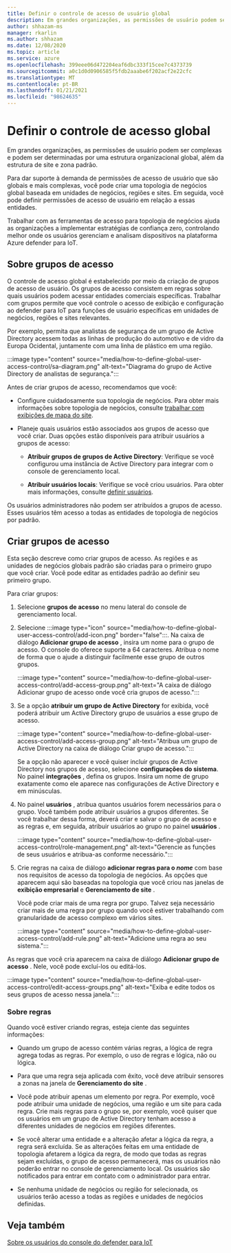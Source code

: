 ```yaml
---
title: Definir o controle de acesso de usuário global
description: Em grandes organizações, as permissões de usuário podem ser complexas e podem ser determinadas por uma estrutura organizacional global, além da estrutura de site e zona padrão.
author: shhazam-ms
manager: rkarlin
ms.author: shhazam
ms.date: 12/08/2020
ms.topic: article
ms.service: azure
ms.openlocfilehash: 399eee06d472204eaf6dbc333f15cee7c4373739
ms.sourcegitcommit: a0c1d0d0906585f5fdb2aaabe6f202acf2e22cfc
ms.translationtype: MT
ms.contentlocale: pt-BR
ms.lasthandoff: 01/21/2021
ms.locfileid: "98624635"
---
```

# <a name="define-global-access-control"></a>Definir o controle de acesso global

Em grandes organizações, as permissões de usuário podem ser complexas e podem ser determinadas por uma estrutura organizacional global, além da estrutura de site e zona padrão.

Para dar suporte à demanda de permissões de acesso de usuário que são globais e mais complexas, você pode criar uma topologia de negócios global baseada em unidades de negócios, regiões e sites. Em seguida, você pode definir permissões de acesso de usuário em relação a essas entidades.

Trabalhar com as ferramentas de acesso para topologia de negócios ajuda as organizações a implementar estratégias de confiança zero, controlando melhor onde os usuários gerenciam e analisam dispositivos na plataforma Azure defender para IoT.

## <a name="about-access-groups"></a>Sobre grupos de acesso

O controle de acesso global é estabelecido por meio da criação de grupos de acesso de usuário. Os grupos de acesso consistem em regras sobre quais usuários podem acessar entidades comerciais específicas. Trabalhar com grupos permite que você controle o acesso de exibição e configuração ao defender para IoT para funções de usuário específicas em unidades de negócios, regiões e sites relevantes.

Por exemplo, permita que analistas de segurança de um grupo de Active Directory acessem todas as linhas de produção do automotivo e de vidro da Europa Ocidental, juntamente com uma linha de plástico em uma região.

:::image type="content" source="media/how-to-define-global-user-access-control/sa-diagram.png" alt-text="Diagrama do grupo de Active Directory de analistas de segurança.":::

Antes de criar grupos de acesso, recomendamos que você:

- Configure cuidadosamente sua topologia de negócios. Para obter mais informações sobre topologia de negócios, consulte [trabalhar com exibições de mapa do site](how-to-gain-insight-into-global-regional-and-local-threats.md#work-with-site-map-views).

- Planeje quais usuários estão associados aos grupos de acesso que você criar. Duas opções estão disponíveis para atribuir usuários a grupos de acesso:

  - **Atribuir grupos de grupos de Active Directory**: Verifique se você configurou uma instância de Active Directory para integrar com o console de gerenciamento local.
  
  - **Atribuir usuários locais**: Verifique se você criou usuários. Para obter mais informações, consulte [definir usuários](how-to-create-and-manage-users.md#define-users).

Os usuários administradores não podem ser atribuídos a grupos de acesso. Esses usuários têm acesso a todas as entidades de topologia de negócios por padrão.

## <a name="create-access-groups"></a>Criar grupos de acesso

Esta seção descreve como criar grupos de acesso. As regiões e as unidades de negócios globais padrão são criadas para o primeiro grupo que você criar. Você pode editar as entidades padrão ao definir seu primeiro grupo.

Para criar grupos:

1. Selecione **grupos de acesso** no menu lateral do console de gerenciamento local.

2. Selecione :::image type="icon" source="media/how-to-define-global-user-access-control/add-icon.png" border="false":::. Na caixa de diálogo **Adicionar grupo de acesso** , insira um nome para o grupo de acesso. O console do oferece suporte a 64 caracteres. Atribua o nome de forma que o ajude a distinguir facilmente esse grupo de outros grupos.

   :::image type="content" source="media/how-to-define-global-user-access-control/add-access-group.png" alt-text="A caixa de diálogo Adicionar grupo de acesso onde você cria grupos de acesso.":::

3. Se a opção **atribuir um grupo de Active Directory** for exibida, você poderá atribuir um Active Directory grupo de usuários a esse grupo de acesso.

   :::image type="content" source="media/how-to-define-global-user-access-control/add-access-group.png" alt-text="Atribua um grupo de Active Directory na caixa de diálogo Criar grupo de acesso.":::

   Se a opção não aparecer e você quiser incluir grupos de Active Directory nos grupos de acesso, selecione **configurações do sistema**. No painel **integrações** , defina os grupos. Insira um nome de grupo exatamente como ele aparece nas configurações de Active Directory e em minúsculas.

5. No painel **usuários** , atribua quantos usuários forem necessários para o grupo. Você também pode atribuir usuários a grupos diferentes. Se você trabalhar dessa forma, deverá criar e salvar o grupo de acesso e as regras e, em seguida, atribuir usuários ao grupo no painel **usuários** .

   :::image type="content" source="media/how-to-define-global-user-access-control/role-management.png" alt-text="Gerencie as funções de seus usuários e atribua-as conforme necessário.":::

6. Crie regras na caixa de diálogo **adicionar regras para o *nome*** com base nos requisitos de acesso da topologia de negócios. As opções que aparecem aqui são baseadas na topologia que você criou nas janelas de **exibição empresarial** e **Gerenciamento de site** . 

   Você pode criar mais de uma regra por grupo. Talvez seja necessário criar mais de uma regra por grupo quando você estiver trabalhando com granularidade de acesso complexo em vários sites. 

   :::image type="content" source="media/how-to-define-global-user-access-control/add-rule.png" alt-text="Adicione uma regra ao seu sistema.":::

As regras que você cria aparecem na caixa de diálogo **Adicionar grupo de acesso** . Nele, você pode excluí-los ou editá-los.

:::image type="content" source="media/how-to-define-global-user-access-control/edit-access-groups.png" alt-text="Exiba e edite todos os seus grupos de acesso nessa janela.":::

### <a name="about-rules"></a>Sobre regras

Quando você estiver criando regras, esteja ciente das seguintes informações:

- Quando um grupo de acesso contém várias regras, a lógica de regra agrega todas as regras. Por exemplo, o uso de regras e lógica, não ou lógica.

- Para que uma regra seja aplicada com êxito, você deve atribuir sensores a zonas na janela de **Gerenciamento do site** .

- Você pode atribuir apenas um elemento por regra. Por exemplo, você pode atribuir uma unidade de negócios, uma região e um site para cada regra. Crie mais regras para o grupo se, por exemplo, você quiser que os usuários em um grupo de Active Directory tenham acesso a diferentes unidades de negócios em regiões diferentes.

- Se você alterar uma entidade e a alteração afetar a lógica da regra, a regra será excluída. Se as alterações feitas em uma entidade de topologia afetarem a lógica da regra, de modo que todas as regras sejam excluídas, o grupo de acesso permanecerá, mas os usuários não poderão entrar no console de gerenciamento local. Os usuários são notificados para entrar em contato com o administrador para entrar.

- Se nenhuma unidade de negócios ou região for selecionada, os usuários terão acesso a todas as regiões e unidades de negócios definidas.

## <a name="see-also"></a>Veja também

[Sobre os usuários do console do defender para IoT](how-to-create-and-manage-users.md)
